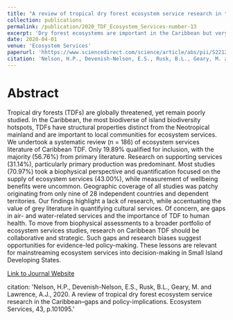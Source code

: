 ```yaml
---
title: "A review of tropical dry forest ecosystem service research in the Caribbean – gaps and policy-implications"
collection: publications
permalink: /publication/2020_TDF_Ecosystem_Services-number-13
excerpt: 'Dry forest ecosystems are important in the Caribbean but very little research exists for most islands'
date: 2020-04-01
venue: 'Ecosystem Services'
paperurl: 'hhttps://www.sciencedirect.com/science/article/abs/pii/S2212041620300371'
citation: 'Nelson, H.P., Devenish-Nelson, E.S., Rusk, B.L., Geary, M. and Lawrence, A.J., 2020. A review of tropical dry forest ecosystem service research in the Caribbean–gaps and policy-implications. Ecosystem Services, 43, p.101095.'
---
```

# Abstract

Tropical dry forests (TDFs) are globally threatened, yet remain poorly studied. In the Caribbean, the most biodiverse of island biodiversity hotspots, TDFs have structural properties distinct from the Neotropical mainland and are important to local communities for ecosystem services. We undertook a systematic review (n = 186) of ecosystem services literature of Caribbean TDF. Only 19.89% qualified for inclusion, with the majority (56.76%) from primary literature. Research on supporting services (31.14%), particularly primary production was predominant. Most studies (70.97%) took a biophysical perspective and quantification focused on the supply of ecosystem services (43.00%), while measurement of wellbeing benefits were uncommon. Geographic coverage of all studies was patchy originating from only nine of 28 independent countries and dependent territories. Our findings highlight a lack of research, while accentuating the value of grey literature in quantifying cultural services. Of concern, are gaps in air- and water-related services and the importance of TDF to human health. To move from biophysical assessments to a broader portfolio of ecosystem services studies, research on Caribbean TDF should be collaborative and strategic. Such gaps and research biases suggest opportunities for evidence-led policy-making. These lessons are relevant for mainstreaming ecosystem services into decision-making in Small Island Developing States.

[Link to Journal Website](https://www.sciencedirect.com/science/article/abs/pii/S2212041620300371)

citation: 'Nelson, H.P., Devenish-Nelson, E.S., Rusk, B.L., Geary, M. and Lawrence, A.J., 2020. A review of tropical dry forest ecosystem service research in the Caribbean–gaps and policy-implications. Ecosystem Services, 43, p.101095.'
